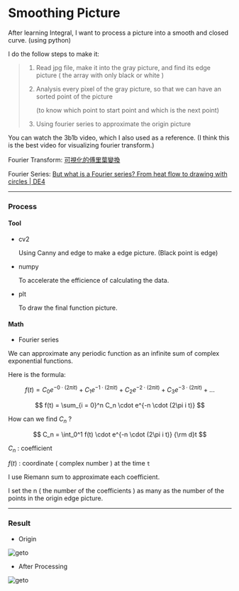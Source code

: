 # Smoothing Picture

After learning Integral, I want to process a picture into a smooth and closed curve. (using python)

I do the follow steps to make it:

> 1. Read jpg file, make it into the gray picture, and find its edge picture ( the array with only black or white )
> 
> 2. Analysis every pixel of the gray picture, so that we can have an sorted point of the picture
>  
>    (to know which point to start point and which is the next point)
> 
> 3. Using fourier series to approximate the origin picture

You can watch the 3b1b video, which I also used as a reference. (I think this is the best video for visualizing fourier transform.)

Fourier Transform: [可視化的傅里葉變換](https://www.youtube.com/watch?v=spUNpyF58BY)

Fourier Series: [But what is a Fourier series? From heat flow to drawing with circles | DE4](https://www.youtube.com/watch?v=r6sGWTCMz2k)

---

### Process

#### Tool

- cv2

  Using Canny and edge to make a edge picture. (Black point is edge)

- numpy
  
  To accelerate the efficience of calculating the data.

- plt
  
  To draw the final function picture.

#### Math

- Fourier series

We can approximate any periodic function as an infinite sum of complex exponential functions.

Here is the formula:

$$ f(t) = C_0 e^{-0 \cdot (2\pi i t)} + C_1e^{-1 \cdot (2\pi i t)} + C_2 e^{-2 \cdot (2\pi i t)} +  C_3 e^{-3 \cdot (2\pi i t)} +... $$

$$ f(t) = \sum_{i = 0}^n C_n \cdot e^{-n \cdot (2\pi i t)} $$

How can we find $C_n$ ?

$$ C_n = \int_0^1 f(t) \cdot e^{-n \cdot (2\pi i t)} {\rm d}t $$

$C_n$ : coefficient

$f(t)$ : coordinate ( complex number ) at the time ```t```

I use Riemann sum to approximate each coefficient. 

I set the n ( the number of the coefficients ) as many as the number of the points in the origin edge picture.

---

### Result

- Origin
  
![geto](https://github.com/user-attachments/assets/73d23d05-6cf1-4ee9-98db-eb8f318c8528)

- After Processing
  
![geto](https://github.com/user-attachments/assets/6c76043d-2ab7-42f4-b430-1aa11b5160ce)
